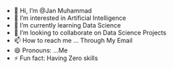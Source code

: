 - 👋 Hi, I’m @Jan Muhammad 
- 👀 I’m interested in Artificial Intelligence 
- 🌱 I’m currently learning Data Science 
- 💞️ I’m looking to collaborate on Data Science Projects 
- 📫 How to reach me ... Through My Email 
- 😄 Pronouns: ...Me 
- ⚡ Fun fact:  Having Zero skills

<!---
DataJM12/DataJM12 is a ✨ special ✨ repository because its `README.md` (this file) appears on your GitHub profile.
You can click the Preview link to take a look at your changes.
--->
